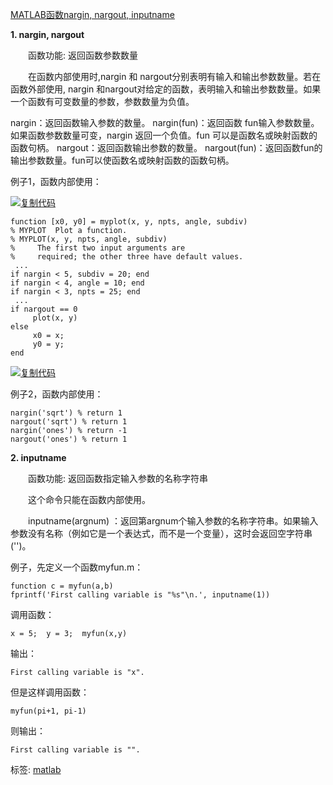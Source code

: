 [MATLAB函数nargin, nargout, inputname](https://www.cnblogs.com/emituofo/archive/2011/11/15/2249499.html)

**1. nargin, nargout**

　　函数功能: 返回函数参数数量

　　在函数内部使用时,nargin 和 nargout分别表明有输入和输出参数数量。若在函数外部使用, nargin 和nargout对给定的函数，表明输入和输出参数数量。如果一个函数有可变数量的参数，参数数量为负值。 

nargin：返回函数输入参数的数量。 
nargin(fun)：返回函数 fun输入参数数量。如果函数参数数量可变，nargin 返回一个负值。fun 可以是函数名或映射函数的函数句柄。 
nargout：返回函数输出参数的数量。 
nargout(fun)：返回函数fun的输出参数数量。fun可以使函数名或映射函数的函数句柄。

例子1，函数内部使用：

[![复制代码](https://common.cnblogs.com/images/copycode.gif)](javascript:void(0);)

```
function [x0, y0] = myplot(x, y, npts, angle, subdiv)
% MYPLOT  Plot a function.
% MYPLOT(x, y, npts, angle, subdiv)
%     The first two input arguments are
%     required; the other three have default values.
 ...
if nargin < 5, subdiv = 20; end
if nargin < 4, angle = 10; end
if nargin < 3, npts = 25; end
 ...
if nargout == 0
     plot(x, y)
else
     x0 = x;
     y0 = y;
end
```

[![复制代码](https://common.cnblogs.com/images/copycode.gif)](javascript:void(0);)

例子2，函数内部使用：

```
nargin('sqrt') % return 1
nargout('sqrt') % return 1
nargin('ones') % return -1
nargout('ones') % return 1
```


**2. inputname**

　　函数功能: 返回函数指定输入参数的名称字符串

　　这个命令只能在函数内部使用。 

　　inputname(argnum) ：返回第argnum个输入参数的名称字符串。如果输入参数没有名称（例如它是一个表达式，而不是一个变量），这时会返回空字符串('')。

例子，先定义一个函数myfun.m：

```
function c = myfun(a,b)
fprintf('First calling variable is "%s"\n.', inputname(1))
```

调用函数：

```
x = 5;  y = 3;  myfun(x,y)
```

输出：

```
First calling variable is "x".
```

但是这样调用函数：

```
myfun(pi+1, pi-1)
```

则输出：

```
First calling variable is "". 
```



标签: [matlab](https://www.cnblogs.com/emituofo/tag/matlab/)